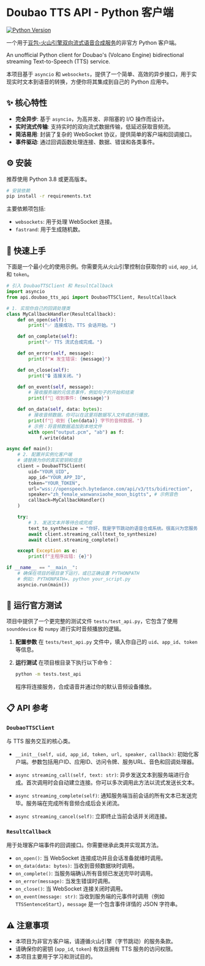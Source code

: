 # Doubao TTS API - Python 客户端

[![Python Version](https://img.shields.io/badge/python-3.8%2B-blue.svg)](https://www.python.org/downloads/)

一个用于[豆包-火山引擎双向流式语音合成服务](https://www.volcengine.com/docs/6561/1329505)的非官方 Python 客户端。

An unofficial Python client for Doubao's (Volcano Engine) bidirectional streaming Text-to-Speech (TTS) service.

本项目基于 `asyncio` 和 `websockets`，提供了一个简单、高效的异步接口，用于实现实时文本到语音的转换，方便你将其集成到自己的 Python 应用中。

## ✨ 核心特性

- **完全异步**: 基于 `asyncio`，为高并发、非阻塞的 I/O 操作而设计。
- **实时流式传输**: 支持实时的双向流式数据传输，低延迟获取音频流。
- **简洁易用**: 封装了复杂的 WebSocket 协议，提供简单的客户端和回调接口。
- **事件驱动**: 通过回调函数处理连接、数据、错误和各类事件。

## ⚙️ 安装

推荐使用 Python 3.8 或更高版本。

```bash
# 安装依赖
pip install -r requirements.txt
```

主要依赖项包括:
- `websockets`: 用于处理 WebSocket 连接。
- `fastrand`: 用于生成随机数。

## 🚀 快速上手

下面是一个最小化的使用示例。你需要先从火山引擎控制台获取你的 `uid`, `app_id`, 和 `token`。

```python
# 引入 DoubaoTTSClient 和 ResultCallback
import asyncio
from api.doubao_tts_api import DoubaoTTSClient, ResultCallback

# 1. 实现你自己的回调处理类
class MyCallbackHandler(ResultCallback):
    def on_open(self):
        print("✅ 连接成功，TTS 会话开始。")

    def on_complete(self):
        print("✅ TTS 流式合成完成。")

    def on_error(self, message):
        print(f"❌ 发生错误: {message}")

    def on_close(self):
        print("🔒 连接关闭。")

    def on_event(self, message):
        # 接收服务端的元信息事件，例如句子的开始和结束
        print(f"🔔 收到事件: {message}")

    def on_data(self, data: bytes):
        # 接收音频数据。你可以在这里将数据写入文件或进行播放。
        print(f"🎵 收到 {len(data)} 字节的音频数据。")
        # 示例：将音频数据追加到本地文件
        with open("output.pcm", "ab") as f:
            f.write(data)

async def main():
    # 2. 配置并实例化客户端
    # 请替换为你的真实密钥和信息
    client = DoubaoTTSClient(
        uid="YOUR_UID",
        app_id="YOUR_APP_ID",
        token="YOUR_TOKEN",
        url="wss://openspeech.bytedance.com/api/v3/tts/bidirection",
        speaker="zh_female_wanwanxiaohe_moon_bigtts", # 示例音色
        callback=MyCallbackHandler()
    )

    try:
        # 3. 发送文本并等待合成完成
        text_to_synthesize = "你好，我是字节跳动的语音合成系统。很高兴为您服务！"
        await client.streaming_call(text_to_synthesize)
        await client.streaming_complete()

    except Exception as e:
        print(f"主程序出错: {e}")

if __name__ == "__main__":
    # 确保在项目的根目录下运行，或已正确设置 PYTHONPATH
    # 例如: PYTHONPATH=. python your_script.py
    asyncio.run(main())

```

## 🧪 运行官方测试

项目中提供了一个更完整的测试文件 `tests/test_api.py`，它包含了使用 `sounddevice` 和 `numpy` 进行实时音频播放的逻辑。

1.  **配置参数**
    在 `tests/test_api.py` 文件中，填入你自己的 `uid`、`app_id`、`token` 等信息。

2.  **运行测试**
    在项目根目录下执行以下命令：
    ```bash
    python -m tests.test_api
    ```
    程序将连接服务，合成语音并通过你的默认音频设备播放。

## 📋 API 参考

### `DoubaoTTSClient`
与 TTS 服务交互的核心类。

- `__init__(self, uid, app_id, token, url, speaker, callback)`:
  初始化客户端。参数包括用户ID、应用ID、访问令牌、服务URL、音色和回调处理器。

- `async streaming_call(self, text: str)`:
  异步发送文本到服务端进行合成。首次调用时会自动建立连接。你可以多次调用此方法以流式发送长文本。

- `async streaming_complete(self)`:
  通知服务端当前会话的所有文本已发送完毕。服务端在完成所有音频合成后会关闭流。

- `async streaming_cancel(self)`:
  立即终止当前会话并关闭连接。

### `ResultCallback`
用于处理客户端事件的回调接口。你需要继承此类并实现其方法。

- `on_open()`: 当 WebSocket 连接成功并且会话准备就绪时调用。
- `on_data(data: bytes)`: 当收到音频数据块时调用。
- `on_complete()`: 当服务端确认所有音频已发送完毕时调用。
- `on_error(message)`: 当发生错误时调用。
- `on_close()`: 当 WebSocket 连接关闭时调用。
- `on_event(message: str)`: 当收到服务端的元事件时调用（例如 `TTSSentenceStart`），`message` 是一个包含事件详情的 JSON 字符串。

## ⚠️ 注意事项

- 本项目为非官方客户端，请遵循火山引擎（字节跳动）的服务条款。
- 请确保你的密钥 (`app_id`, `token`) 有效且拥有 TTS 服务的访问权限。
- 本项目主要用于学习和测试目的。